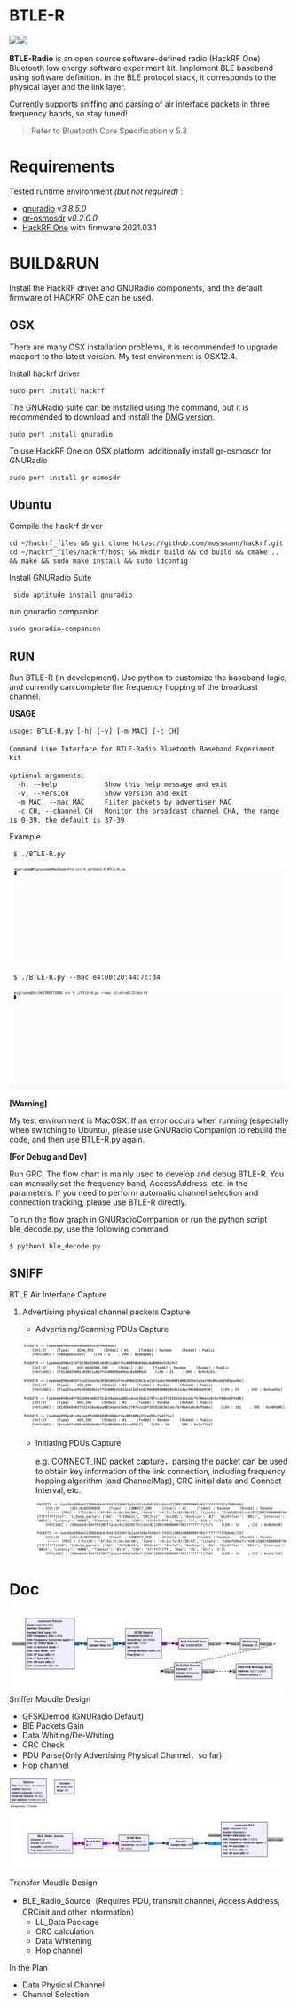 # BTLE-R

![](https://img.shields.io/badge/Hardware-Hackrf%20One-brightgreen)![](https://img.shields.io/badge/Protocol-BLE-blue)

**BTLE-Radio** is an open source software-defined radio (HackRF One) Bluetooth low energy software experiment kit. Implement BLE baseband using software definition. In the BLE protocol stack, it corresponds to the physical layer and the link layer.

Currently supports sniffing and parsing of air interface packets in three frequency bands, so stay tuned!

> Refer to Bluetooth Core Specification v 5.3

# Requirements

Tested runtime environment  *(but not required)* :

- [gnuradio](https://github.com/gnuradio/gnuradio) v*3.8.5.0*
- [gr-osmosdr](https://github.com/osmocom/gr-osmosdr) v*0.2.0.0*
- [HackRF One](https://github.com/greatscottgadgets/hackrf) with firmware 2021.03.1

# BUILD&RUN

Install the HackRF driver and GNURadio components, and the default firmware of HACKRF ONE can be used.

## OSX

There are many OSX installation problems, it is recommended to upgrade macport to the latest version. My test environment is OSX12.4.

Install hackrf driver

```shell
sudo port install hackrf
```

The GNURadio suite can be installed using the command, but it is recommended to download and install the [DMG version](https://github.com/ktemkin/gnuradio-for-mac-without-macports/releases).

```shell
sudo port install gnuradio
```

To use HackRF One on OSX platform, additionally install gr-osmosdr for GNURadio

```shell
sudo port install gr-osmosdr
```

## Ubuntu

Compile the hackrf driver

```shell
cd ~/hackrf_files && git clone https://github.com/mossmann/hackrf.git
cd ~/hackrf_files/hackrf/host && mkdir build && cd build && cmake .. && make && sudo make install && sudo ldconfig
```

Install GNURadio Suite

```shell
 sudo aptitude install gnuradio
```

run gnuradio companion

```shell
sudo gnuradio-companion
```

## RUN

Run BTLE-R (in development). Use python to customize the baseband logic, and currently can complete the frequency hopping of the broadcast channel.

**USAGE**

```
usage: BTLE-R.py [-h] [-v] [-m MAC] [-c CH]

Command Line Interface for BTLE-Radio Bluetooth Baseband Experiment Kit

optional arguments:
  -h, --help            Show this help message and exit
  -v, --version         Show version and exit
  -m MAC, --mac MAC     Filter packets by advertiser MAC
  -c CH, --channel CH   Monitor the broadcast channel CHA, the range is 0-39, the default is 37-39
```

Example

```
 $ ./BTLE-R.py
```

![BTLE-demo](./pic/BTLE-demo.gif)



```shell
 $ ./BTLE-R.py --mac e4:00:20:44:7c:d4
```

![BTLE-demo2](./pic/BTLE-demo2.gif)

**[Warning]**

My test environment is MacOSX. If an error occurs when running (especially when switching to Ubuntu), please use GNURadio Companion to rebuild the code, and then use BTLE-R.py again.

**[For Debug and Dev]**

Run GRC. The flow chart is mainly used to develop and debug BTLE-R. You can manually set the frequency band, AccessAddress, etc. in the parameters. If you need to perform automatic channel selection and connection tracking, please use BTLE-R directly.

To run the flow graph in GNURadioCompanion or run the python script ble_decode.py, use the following command.

```shell
$ python3 ble_decode.py
```



## SNIFF

BTLE Air Interface Capture

1. Advertising physical channel packets Capture

   - Advertising/Scanning PDUs Capture

   ![BLE_ADV_Capture](./pic/BLE_ADV_Capture.png)

   - Initiating PDUs Capture

     e.g. CONNECT_IND packet capture，parsing the packet can be used to obtain key information of the link connection, including frequency hopping algorithm (and ChannelMap), CRC initial data and Connect Interval, etc.

     ![BLE_CONNECT](./pic/BLE_CONNECT.png)



# Doc

![GRC-Sniffer2](./pic/GRC-Sniffer2.png)Sniffer Moudle Design

- GFSKDemod (GNURadio Default)
- BlE Packets Gain
- Data Whiting/De-Whiting
- CRC Check
- PDU Parse(Only Advertising Physical Channel，so far)
- Hop channel

![GRC-Rransfer](./pic/GRC-Rransfer.png)

Transfer Moudle Design

- BLE_Radio_Source（Requires PDU, transmit channel, Access Address, CRCinit and other information）
  - LL_Data Package 
  - CRC calculation
  - Data Whitening
  - Hop channel

In the Plan

- Data Physical Channel
- Channel Selection
